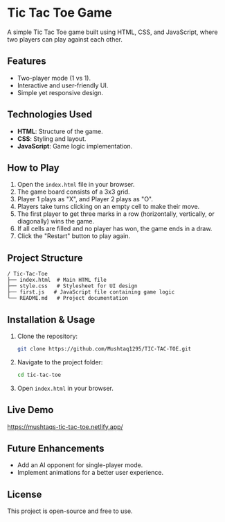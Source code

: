 # Tic Tac Toe Game

A simple Tic Tac Toe game built using HTML, CSS, and JavaScript, where two players can play against each other.

## Features
- Two-player mode (1 vs 1).
- Interactive and user-friendly UI.
- Simple yet responsive design.

## Technologies Used
- **HTML**: Structure of the game.
- **CSS**: Styling and layout.
- **JavaScript**: Game logic implementation.

## How to Play
1. Open the `index.html` file in your browser.
2. The game board consists of a 3x3 grid.
3. Player 1 plays as "X", and Player 2 plays as "O".
4. Players take turns clicking on an empty cell to make their move.
5. The first player to get three marks in a row (horizontally, vertically, or diagonally) wins the game.
6. If all cells are filled and no player has won, the game ends in a draw.
7. Click the "Restart" button to play again.

## Project Structure
```
/ Tic-Tac-Toe
├── index.html  # Main HTML file
├── style.css   # Stylesheet for UI design
├── first.js   # JavaScript file containing game logic
└── README.md   # Project documentation
```

## Installation & Usage
1. Clone the repository:
   ```bash
   git clone https://github.com/Mushtaq1295/TIC-TAC-TOE.git
   ```
2. Navigate to the project folder:
   ```bash
   cd tic-tac-toe
   ```
3. Open `index.html` in your browser.

## Live Demo
https://mushtaqs-tic-tac-toe.netlify.app/

## Future Enhancements
- Add an AI opponent for single-player mode.
- Implement animations for a better user experience.

## License
This project is open-source and free to use.

